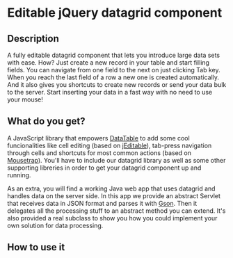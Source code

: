 Editable jQuery datagrid component
==================================

Description
-----------

A fully editable datagrid component that lets you introduce large data sets with ease. How? Just create a new record in your table and start filling fields. You can navigate from one field to the next on just clicking Tab key. When you reach the last field of a row a new one is created automatically. And it also gives you shortcuts to create new records or send your data bulk to the server. Start inserting your data in a fast way with no need to use your mouse!

What do you get?
----------------

A JavaScript library that empowers [DataTable](http://datatables.net/) to add some cool funcionalities like cell editing (based on [jEditable](http://www.appelsiini.net/projects/jeditable)), tab-press navigation through cells and shortcuts for most common actions (based on [Mousetrap](http://craig.is/killing/mice)). You'll have to include our datagrid library as well as some other supporting libreries in order to get your datagrid component up and running.

As an extra, you will find a working Java web app that uses datagrid and handles data on the server side. In this app we provide an abstract Servlet that receives data in JSON format and parses it with [Gson](https://sites.google.com/site/gson/). Then it delegates all the processing stuff to an abstract method you can extend. It's also provided a real subclass to show you how you could implement your own solution for data processing.

How to use it
-------------